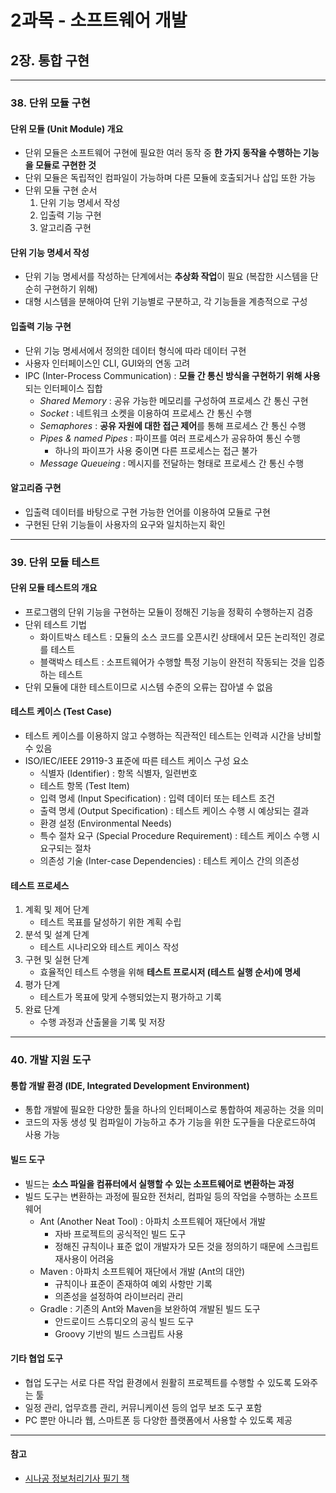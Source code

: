 # 2과목 - 소프트웨어 개발
## 2장. 통합 구현

---

### 38. 단위 모듈 구현
#### 단위 모듈 (Unit Module) 개요
- 단위 모듈은 소프트웨어 구현에 필요한 여러 동작 중 **한 가지 동작을 수행하는 기능을 모듈로 구현한 것**
- 단위 모듈은 독립적인 컴파일이 가능하며 다른 모듈에 호출되거나 삽입 또한 가능
- 단위 모듈 구현 순서
    1. 단위 기능 명세서 작성
    2. 입출력 기능 구현
    3. 알고리즘 구현

#### 단위 기능 명세서 작성
- 단위 기능 명세서를 작성하는 단계에서는 **추상화 작업**이 필요 (복잡한 시스템을 단순히 구현하기 위해)
- 대형 시스템을 분해아여 단위 기능별로 구분하고, 각 기능들을 계층적으로 구성

#### 입출력 기능 구현
- 단위 기능 명세서에서 정의한 데이터 형식에 따라 데이터 구현
- 사용자 인터페이스인 CLI, GUI와의 연동 고려
- IPC (Inter-Process Communication) : **모듈 간 통신 방식을 구현하기 위해 사용**되는 인터페이스 집합
    - *Shared Memory* : 공유 가능한 메모리를 구성하여 프로세스 간 통신 구현
    - *Socket* : 네트워크 소켓을 이용하여 프로세스 간 통신 수행
    - *Semaphores* : **공유 자원에 대한 접근 제어**를 통해 프로세스 간 통신 수행
    - *Pipes & named Pipes* : 파이프를 여러 프로세스가 공유하여 통신 수행
        - 하나의 파이프가 사용 중이면 다른 프로세스는 접근 불가
    - *Message Queueing* : 메시지를 전달하는 형태로 프로세스 간 통신 수행

#### 알고리즘 구현
- 입출력 데이터를 바탕으로 구현 가능한 언어를 이용하여 모듈로 구현
- 구현된 단위 기능들이 사용자의 요구와 일치하는지 확인

---

### 39. 단위 모듈 테스트
#### 단위 모듈 테스트의 개요
- 프로그램의 단위 기능을 구현하는 모듈이 정해진 기능을 정확히 수행하는지 검증
- 단위 테스트 기법
    - 화이트박스 테스트 : 모듈의 소스 코드를 오픈시킨 상태에서 모든 논리적인 경로를 테스트
    - 블랙박스 테스트 : 소프트웨어가 수행할 특정 기능이 완전히 작동되는 것을 입증하는 테스트
- 단위 모듈에 대한 테스트이므로 시스템 수준의 오류는 잡아낼 수 없음

#### 테스트 케이스 (Test Case)
- 테스트 케이스를 이용하지 않고 수행하는 직관적인 테스트는 인력과 시간을 낭비할 수 있음
- ISO/IEC/IEEE 29119-3 표준에 따른 테스트 케이스 구성 요소
    - 식별자 (Identifier) : 항목 식별자, 일련번호
    - 테스트 항목 (Test Item) 
    - 입력 명세 (Input Specification) : 입력 데이터 또는 테스트 조건
    - 출력 명세 (Output Specification) : 테스트 케이스 수행 시 예상되는 결과
    - 환경 설정 (Environmental Needs)
    - 특수 절차 요구 (Special Procedure Requirement) : 테스트 케이스 수행 시 요구되는 절차
    - 의존성 기술 (Inter-case Dependencies) : 테스트 케이스 간의 의존성

#### 테스트 프로세스
1. 계획 및 제어 단계
    - 테스트 목표를 달성하기 위한 계획 수립
2. 분석 및 설계 단계
    - 테스트 시나리오와 테스트 케이스 작성
3. 구현 및 실현 단계
    - 효율적인 테스트 수행을 위해 **테스트 프로시저 (테스트 실행 순서)에 명세**
4. 평가 단계
    - 테스트가 목표에 맞게 수행되었는지 평가하고 기록
5. 완료 단계
    - 수행 과정과 산출물을 기록 및 저장

---

### 40. 개발 지원 도구
#### 통합 개발 환경 (IDE, Integrated Development Environment)
- 통합 개발에 필요한 다양한 툴을 하나의 인터페이스로 통합하여 제공하는 것을 의미
- 코드의 자동 생성 및 컴파일이 가능하고 추가 기능을 위한 도구들을 다운로드하여 사용 가능

#### 빌드 도구
- 빌드는 **소스 파일을 컴퓨터에서 실행할 수 있는 소프트웨어로 변환하는 과정**
- 빌드 도구는 변환하는 과정에 필요한 전처리, 컴파일 등의 작업을 수행하는 소프트웨어
    - Ant (Another Neat Tool) : 아파치 소프트웨어 재단에서 개발
        - 자바 프로젝트의 공식적인 빌드 도구
        - 정해진 규칙이나 표준 없이 개발자가 모든 것을 정의하기 때문에 스크립트 재사용이 어려움
    - Maven : 아파치 소프트웨어 재단에서 개발 (Ant의 대안)
        - 규칙이나 표준이 존재하여 예외 사항만 기록
        - 의존성을 설정하여 라이브러리 관리
    - Gradle : 기존의 Ant와 Maven을 보완하여 개발된 빌드 도구
        - 안드로이드 스튜디오의 공식 빌드 도구
        - Groovy 기반의 빌드 스크립트 사용

#### 기타 협업 도구
- 협업 도구는 서로 다른 작업 환경에서 원활히 프로젝트를 수행할 수 있도록 도와주는 툴
- 일정 관리, 업무흐름 관리, 커뮤니케이션 등의 업무 보조 도구 포함
- PC 뿐만 아니라 웹, 스마트폰 등 다양한 플랫폼에서 사용할 수 있도록 제공

---

#### 참고
- [시나공 정보처리기사 필기 책](https://book.naver.com/bookdb/book_detail.nhn?bid=15766742)
